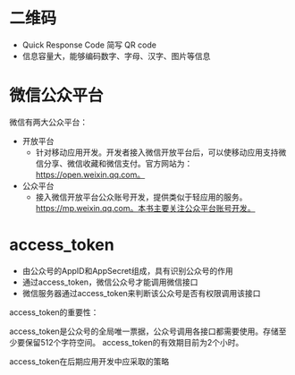 # 二维码
- Quick Response Code 简写 QR code
- 信息容量大，能够编码数字、字母、汉字、图片等信息

# 微信公众平台
微信有两大公众平台：
- 开放平台
    * 针对移动应用开发。开发者接入微信开放平台后，可以使移动应用支持微信分享、微信收藏和微信支付。官方网站为：https://open.weixin.qq.com。
- 公众平台
    * 接入微信开放平台公众账号开发，提供类似于轻应用的服务。https://mp.weixin.qq.com。本书主要关注公众平台账号开发。

# access_token
- 由公众号的AppID和AppSecret组成，具有识别公众号的作用
- 通过access_token，微信公众号才能调用微信接口
- 微信服务器通过access_token来判断该公众号是否有权限调用该接口

access_token的重要性：

access_token是公众号的全局唯一票据，公众号调用各接口都需要使用。存储至少要保留512个字符空间。
access_token的有效期目前为2个小时。

access_token在后期应用开发中应采取的策略
